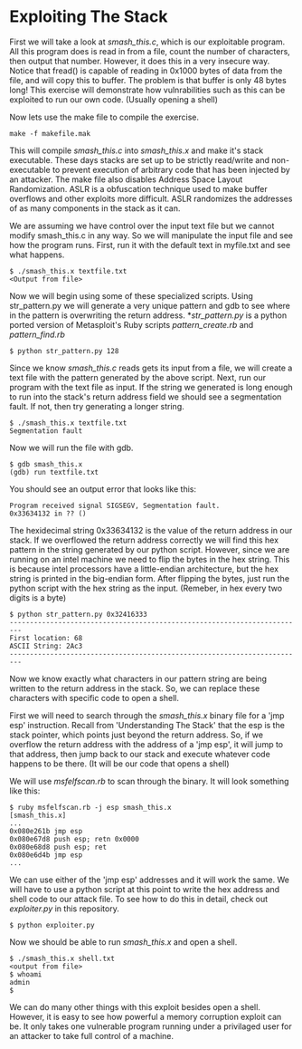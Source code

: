 Exploiting The Stack
==============

First we will take a look at *smash_this.c*, which is our exploitable program. All this program does is read in from a file, count the number of characters, then output that number. However, it does this in a very insecure way. Notice that fread() is capable of reading in 0x1000 bytes of data from the file, and will copy this to buffer. The problem is that buffer is only 48 bytes long! This exercise will demonstrate how vulnrabilities such as this can be exploited to run our own code. (Usually opening a shell) 

Now lets use the make file to compile the exercise.  

    make -f makefile.mak

This will compile *smash_this.c* into *smash_this.x* and make it's stack executable. These days stacks are set up to be strictly read/write and non-executable to prevent execution of arbitrary code that has been injected by an attacker. The make file also disables Address Space Layout Randomization. ASLR is a obfuscation technique used to make buffer overflows and other exploits more difficult. ASLR randomizes the addresses of as many components in the stack as it can.  

We are assuming we have control over the input text file but we cannot modify smash_this.c in any way. So we will manipulate the input file and see how the program runs. First, run it with the default text in myfile.txt and see what happens. 

    $ ./smash_this.x textfile.txt
    <Output from file>

Now we will begin using some of these specialized scripts. Using str_pattern.py we will generate a very unique pattern and gdb to see where in the pattern is overwriting the return address. **str_pattern.py* is a python ported version of Metasploit's Ruby scripts *pattern_create.rb* and *pattern_find.rb*

    $ python str_pattern.py 128

Since we know *smash_this.c* reads gets its input from a file, we will create a text file with the pattern generated by the above script. Next, run our program with the text file as input. If the string we generated is long enough to run into the stack's return address field we should see a segmentation fault. If not, then try generating a longer string.

    $ ./smash_this.x textfile.txt
    Segmentation fault

Now we will run the file with gdb. 

    $ gdb smash_this.x
    (gdb) run textfile.txt

You should see an output error that looks like this:

    Program received signal SIGSEGV, Segmentation fault.
    0x33634132 in ?? ()

The hexidecimal string 0x33634132 is the value of the return address in our stack. If we overflowed the return address correctly we will find this hex pattern in the string generated by our python script. However, since we are running on an intel machine we need to flip the bytes in the hex string. This is because intel processors have a little-endian architecture, but the hex string is printed in the big-endian form. After flipping the bytes, just run the python script with the hex string as the input. (Remeber, in hex every two digits is a byte)

    $ python str_pattern.py 0x32416333
    -------------------------------------------------------------------------
    First location: 68
    ASCII String: 2Ac3
    -------------------------------------------------------------------------

Now we know exactly what characters in our pattern string are being written to the return address in the stack. So, we can replace these characters with specific code to open a shell.

First we will need to search through the *smash_this.x* binary file for a 'jmp esp' instruction. Recall from 'Understanding The Stack' that the esp is the stack pointer, which points just beyond the return address. So, if we overflow the return address with the address of a 'jmp esp', it will jump to that address, then jump back to our stack and execute whatever code happens to be there. (It will be our code that opens a shell)  

We will use *msfelfscan.rb* to scan through the binary. It will look something like this:

    $ ruby msfelfscan.rb -j esp smash_this.x
    [smash_this.x]
    ...
    0x080e261b jmp esp
    0x080e67d8 push esp; retn 0x0000
    0x080e68d8 push esp; ret
    0x080e6d4b jmp esp
    ...

We can use either of the 'jmp esp' addresses and it will work the same. We will have to use a python script at this point to write the hex address and shell code to our attack file. To see how to do this in detail, check out *exploiter.py* in this repository.

    $ python exploiter.py

Now we should be able to run *smash_this.x* and open a shell.

    $ ./smash_this.x shell.txt
    <output from file>
    $ whoami
    admin
    $ 

We can do many other things with this exploit besides open a shell. However, it is easy to see how powerful a memory corruption exploit can be. It only takes one vulnerable program running under a privilaged user for an attacker to take full control of a machine. 
